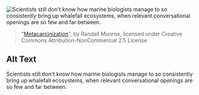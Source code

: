 ![Scientists still don't know how marine biologists manage to so consistently bring up whalefall ecosystems, when relevant conversational openings are so few and far between.](https://imgs.xkcd.com/comics/metacarcinization.png)
> "[Metacarcinization](https://xkcd.com/2418/)", by Randall Munroe, licensed under Creative Commons Attribution-NonCommercial 2.5 License

## Alt Text
Scientists still don't know how marine biologists manage to so consistently bring up whalefall ecosystems, when relevant conversational openings are so few and far between.
